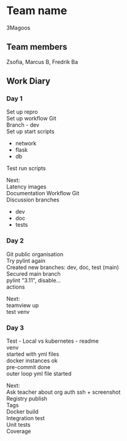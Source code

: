 # Team name
3Magoos

## Team members
Zsofia, Marcus B, Fredrik Ba

## Work Diary

### Day 1
Set up repro<br />
Set up workflow Git<br />
Branch - dev<br />
Set up start scripts<br />
 - network<br />
 - flask<br />
 - db<br />

Test run scripts<br />

Next:<br />
Latency images<br />
Documentation Workflow Git<br />
Discussion branches<br />
 - dev<br />
 - doc<br />
 - tests<br />

### Day 2
Git public organisation<br />
Try pylint again<br />
Created new branches: dev, doc, test (main)<br />
Secured main branch<br />
pylint "3.11", disable...<br />
actions<br />

Next:<br />
teamview up<br />
test venv<br />

### Day 3
Test - Local vs kubernetes - readme<br />
venv<br />
started with yml files<br />
docker instances ok<br />
pre-commit done<br />
outer loop yml file started<br />

Next:<br />
Ask teacher about org auth ssh + screenshot<br />
Registry publish<br />
Tags<br />
Docker build<br />
Integration test<br />
Unit tests<br />
Coverage <br />

